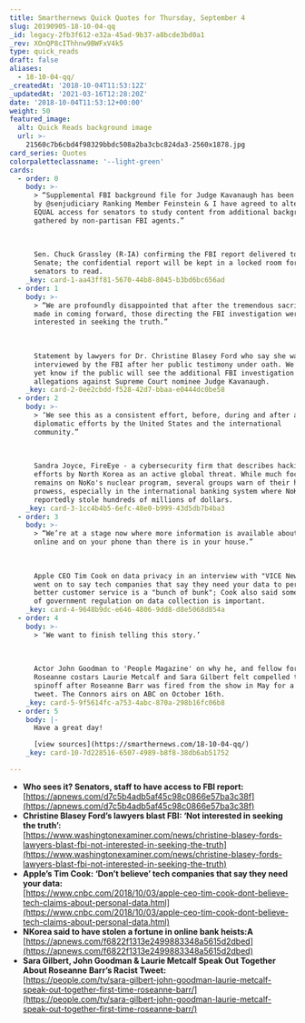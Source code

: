 ```yaml
---
title: Smarthernews Quick Quotes for Thursday, September 4
slug: 20190905-18-10-04-qq
_id: legacy-2fb3f612-e32a-45ad-9b37-a8bcde3bd0a1
_rev: XOnQP8cIThhnw9BWFxV4k5
type: quick_reads
draft: false
aliases:
  - 18-10-04-qq/
_createdAt: '2018-10-04T11:53:12Z'
_updatedAt: '2021-03-16T12:28:20Z'
date: '2018-10-04T11:53:12+00:00'
weight: 50
featured_image:
  alt: Quick Reads background image
  url: >-
    21560c7b6cbd4f98329bbdc508a2ba3cbc824da3-2560x1878.jpg
card_series: Quotes
colorpaletteclassname: '--light-green'
cards:
  - order: 0
    body: >-
      > “Supplemental FBI background file for Judge Kavanaugh has been received
      by @senjudiciary Ranking Member Feinstein & I have agreed to alternating
      EQUAL access for senators to study content from additional background info
      gathered by non-partisan FBI agents.”  
        
        
        
      Sen. Chuck Grassley (R-IA) confirming the FBI report delivered to the
      Senate; the confidential report will be kept in a locked room for all 100
      senators to read.
    _key: card-1-aa43ff81-5670-44b8-8045-b3bd6bc656ad
  - order: 1
    body: >-
      > “We are profoundly disappointed that after the tremendous sacrifice she
      made in coming forward, those directing the FBI investigation were not
      interested in seeking the truth.”  
        
        
        
      Statement by lawyers for Dr. Christine Blasey Ford who say she wasn't
      interviewed by the FBI after her public testimony under oath. We do not
      yet know if the public will see the additional FBI investigation into
      allegations against Supreme Court nominee Judge Kavanaugh.
    _key: card-2-0ee2cbdd-f528-42d7-bbaa-e0444dc0be58
  - order: 2
    body: >-
      > ‘We see this as a consistent effort, before, during and after any
      diplomatic efforts by the United States and the international
      community.”  
        
        
        
      Sandra Joyce, FireEye - a cybersecurity firm that describes hacking
      efforts by North Korea as an active global threat. While much focus
      remains on NoKo's nuclear program, several groups warn of their hacking
      prowess, especially in the international banking system where NoKo's
      reportedly stole hundreds of millions of dollars.
    _key: card-3-1cc4b4b5-6efc-48e0-b999-43d5db7b4ba3
  - order: 3
    body: >-
      > “We’re at a stage now where more information is available about you
      online and on your phone than there is in your house.”  
        
        
        
      Apple CEO Tim Cook on data privacy in an interview with "VICE News." He
      went on to say tech companies that say they need your data to perform
      better customer service is a "bunch of bunk"; Cook also said some amount
      of government regulation on data collection is important.
    _key: card-4-9648b9dc-e646-4806-9dd8-d8e5068d854a
  - order: 4
    body: >-
      > ‘We want to finish telling this story.’  
        
        
        
      Actor John Goodman to 'People Magazine' on why he, and fellow former
      Roseanne costars Laurie Metcalf and Sara Gilbert felt compelled to do a
      spinoff after Roseanne Barr was fired from the show in May for a racist
      tweet. The Connors airs on ABC on October 16th.
    _key: card-5-9f5614fc-a753-4abc-870a-298b16fc06b8
  - order: 5
    body: |-
      Have a great day!

      [view sources](https://smarthernews.com/18-10-04-qq/)
    _key: card-10-7d228516-6507-4989-b8f8-38db6ab51752

---
```

* **Who sees it? Senators, staff to have access to FBI report:**  
[https://apnews.com/d7c5b4adb5af45c98c0866e57ba3c38f](https://apnews.com/d7c5b4adb5af45c98c0866e57ba3c38f)
* **Christine Blasey Ford’s lawyers blast FBI: ‘Not interested in seeking the truth’:**  
[https://www.washingtonexaminer.com/news/christine-blasey-fords-lawyers-blast-fbi-not-interested-in-seeking-the-truth](https://www.washingtonexaminer.com/news/christine-blasey-fords-lawyers-blast-fbi-not-interested-in-seeking-the-truth)
* **Apple’s Tim Cook: ‘Don’t believe’ tech companies that say they need your data:**  
[https://www.cnbc.com/2018/10/03/apple-ceo-tim-cook-dont-believe-tech-claims-about-personal-data.html](https://www.cnbc.com/2018/10/03/apple-ceo-tim-cook-dont-believe-tech-claims-about-personal-data.html)
* **NKorea said to have stolen a fortune in online bank heists:A**  
[https://apnews.com/f6822f1313e2499883348a5615d2dbed](https://apnews.com/f6822f1313e2499883348a5615d2dbed)
* **Sara Gilbert, John Goodman & Laurie Metcalf Speak Out Together About Roseanne Barr’s Racist Tweet:**  
[https://people.com/tv/sara-gilbert-john-goodman-laurie-metcalf-speak-out-together-first-time-roseanne-barr/](https://people.com/tv/sara-gilbert-john-goodman-laurie-metcalf-speak-out-together-first-time-roseanne-barr/)